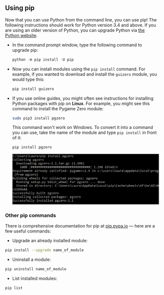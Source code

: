## Using pip

Now that you can use Python from the command line, you can use pip! The following instructions should work for Python version 3.4 and above. If you are using an older version of Python, you can upgrade Python via [the Python website](https://www.python.org/downloads/).

- In the command prompt window, type the following command to upgrade pip:

    ```python
    python -m pip install -U pip
    ```

- Now you can install modules using the `pip install` command. For example, if you wanted to download and install the `guizero` module, you would type this:

    ```bash
    pip install guizero
    ```

- If you use online guides, you might often see instructions for installing Python packages with pip on **Linux**. For example, you might see this command to install the Pygame Zero module:

    ```bash
    sudo pip3 install pgzero
    ```

    This command won't work on Windows. To convert it into a command you can use, take the name of the module and type `pip install` in front of it:

    ```bash
    pip install pgzero
    ```

    ![Successfully install pgzero](images/pip-install-pgzero.png)  


### Other pip commands

There is comprehensive documentation for pip at [pip.pypa.io](https://pip.pypa.io) — here are a few useful commands:

+ Upgrade an already installed module:

```bash
pip install --upgrade name_of_module 
```

+ Uninstall a module:

```bash
pip uninstall name_of_module
```

+ List installed modules:

```bash
pip list
```

